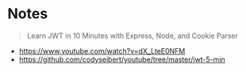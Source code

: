 # Notes

> Learn JWT in 10 Minutes with Express, Node, and Cookie Parser

- https://www.youtube.com/watch?v=dX_LteE0NFM
- https://github.com/codyseibert/youtube/tree/master/jwt-5-min